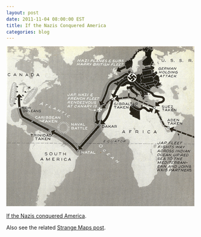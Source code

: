```yaml
---
layout: post
date: 2011-11-04 08:00:00 EST
title: If the Nazis Conquered America 
categories: blog
---
```


<a href="http://kottke.org/11/11/if-the-nazis-conquered-america"><img src="/images/post-images/naziamerica.jpg"/></a>

[If the Nazis conquered America](http://kottke.org/11/11/if-the-nazis-conquered-america).

Also see the related [Strange Maps post](http://bigthink.com/ideas/26571?page=all).